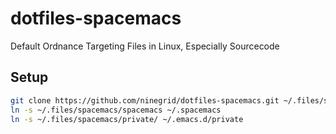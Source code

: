 dotfiles-spacemacs
==================

Default Ordnance Targeting Files in Linux, Especially Sourcecode

Setup
------------

```sh
git clone https://github.com/ninegrid/dotfiles-spacemacs.git ~/.files/spacemacs/
ln -s ~/.files/spacemacs/spacemacs ~/.spacemacs
ln -s ~/.files/spacemacs/private/ ~/.emacs.d/private
```

